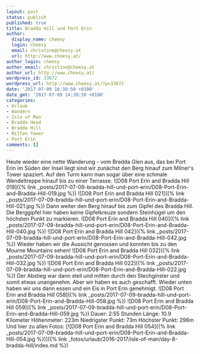 ```yaml
---
layout: post
status: publish
published: true
title: Bradda Hill und Port Erin
author:
  display_name: cheesy
  login: cheesy
  email: christine@cheesy.at
  url: http://www.cheesy.at/
author_login: cheesy
author_email: christine@cheesy.at
author_url: http://www.cheesy.at/
wordpress_id: 33672
wordpress_url: http://www.cheesy.at/?p=33672
date: '2017-07-09 16:30:50 +0100'
date_gmt: '2017-07-09 14:30:50 +0100'
categories:
- Urlaub
- Wandern
- Isle of Man
- Bradda Head
- Bradda Hill
- Milton Tower
- Port Erin
comments: []
---
```

Heute wieder eine nette Wanderung - vom Bredda Glen aus, das bei Port Erin im Süden der Insel liegt sind wir zunächst den Berg hinauf zum Milner's Tower spaziert. Auf den Turm kann man sogar über eine schmale Wendeltreppe hinauf bis zu einer Terrasse.
![D08 Port Erin and Bradda Hill 019]({% link _posts/2017-07-09-bradda-hill-und-port-erin/D08-Port-Erin-and-Bradda-Hill-019.jpg %})
![D08 Port Erin and Bradda Hill 021]({% link _posts/2017-07-09-bradda-hill-und-port-erin/D08-Port-Erin-and-Bradda-Hill-021.jpg %})
Dann weiter den Berg hinauf bis zum Gipfel des Bradda Hill. Die Berggipfel hier haben keine Gipfelkreuze sondern Steinhügel um den höchsten Punkt zu markieren.
![D08 Port Erin and Bradda Hill 040]({% link _posts/2017-07-09-bradda-hill-und-port-erin/D08-Port-Erin-and-Bradda-Hill-040.jpg %})
![D08 Port Erin and Bradda Hill 042]({% link _posts/2017-07-09-bradda-hill-und-port-erin/D08-Port-Erin-and-Bradda-Hill-042.jpg %})
Wieder haben wir die Aussicht genossen und konnten bis zu den Mourne Mountains sehen!
![D08 Port Erin and Bradda Hill 032]({% link _posts/2017-07-09-bradda-hill-und-port-erin/D08-Port-Erin-and-Bradda-Hill-032.jpg %})
![D08 Port Erin and Bradda Hill 022]({% link _posts/2017-07-09-bradda-hill-und-port-erin/D08-Port-Erin-and-Bradda-Hill-022.jpg %})
Der Abstieg war dann steil und mitten durch den Stechginster und somit etwas unangenehm. Aber wir haben es auch geschafft. Wieder unten haben wir uns dann essen und ein Eis in Port Erin genehmigt.
![D08 Port Erin and Bradda Hill 058]({% link _posts/2017-07-09-bradda-hill-und-port-erin/D08-Port-Erin-and-Bradda-Hill-058.jpg %})
![D08 Port Erin and Bradda Hill 059]({% link _posts/2017-07-09-bradda-hill-und-port-erin/D08-Port-Erin-and-Bradda-Hill-059.jpg %})
Dauer: 2:55 Stunden
Länge: 10.9 Kilometer
Höhenmeter: 223m
Niedrigster Punkt: 73m
Höchster Punkt: 296m
Und hier zu allen Fotos:
[![D08 Port Erin and Bradda Hill 054]({% link _posts/2017-07-09-bradda-hill-und-port-erin/D08-Port-Erin-and-Bradda-Hill-054.jpg %})]({% link _fotos/urlaub/2016-2017/isle-of-man/day-8-bradda-hill/index.md %})
